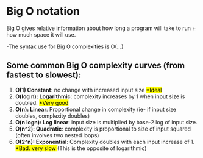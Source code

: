 # Big O notation
Big O gives relative information about how long a program will take to run + how much space it will use.  

-The syntax use for Big O complexities is O(...)

## Some common Big O complexity curves (from fastest to slowest):

1. **O(1) Constant**: no change with increased input size <mark>*Ideal</mark>
2. **O(log n): Logarithmic**: complexity increases by 1 when input size is doubled. <mark>*Very good</mark>
3. **O(n): Linear**: Proportional change in complexity (ie- if input size doubles, complexity doubles)
4. **O(n logn): Log linear**: input size is multiplied by base-2 log of input size.
5. **O(n^2): Quadratic**: complexity is proportional to size of input squared (often involves two nested loops)
6. **O(2^n): Exponential**: Complexity doubles with each input increase of 1. <mark>*Bad. very slow </mark>(This is the opposite of logarithmic)